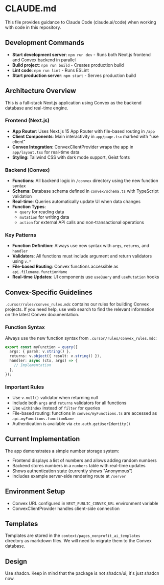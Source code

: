 # CLAUDE.md

This file provides guidance to Claude Code (claude.ai/code) when working with code in this repository.

## Development Commands

- **Start development server**: `npm run dev` - Runs both Next.js frontend and Convex backend in parallel
- **Build project**: `npm run build` - Creates production build  
- **Lint code**: `npm run lint` - Runs ESLint
- **Start production server**: `npm start` - Serves production build

## Architecture Overview

This is a full-stack Next.js application using Convex as the backend database and real-time engine.

### Frontend (Next.js)
- **App Router**: Uses Next.js 15 App Router with file-based routing in `/app`
- **Client Components**: Main interactivity in `app/page.tsx` marked with "use client"
- **Convex Integration**: ConvexClientProvider wraps the app in `app/layout.tsx` for real-time data
- **Styling**: Tailwind CSS with dark mode support, Geist fonts

### Backend (Convex)
- **Functions**: All backend logic in `/convex` directory using the new function syntax
- **Schema**: Database schema defined in `convex/schema.ts` with TypeScript validation
- **Real-time**: Queries automatically update UI when data changes
- **Function Types**: 
  - `query` for reading data
  - `mutation` for writing data  
  - `action` for external API calls and non-transactional operations

### Key Patterns
- **Function Definition**: Always use new syntax with `args`, `returns`, and `handler`
- **Validators**: All functions must include argument and return validators using `v.*`
- **File-based Routing**: Convex functions accessible as `api.filename.functionName`
- **Real-time Updates**: UI components use `useQuery` and `useMutation` hooks

## Convex-Specific Guidelines
`.cursor/rules/convex_rules.mdc` contains our rules for building Convex projects.
If you need help, use web search to find the relevant information on the latest Convex documentation.

### Function Syntax
Always use the new function syntax from `.cursor/rules/convex_rules.mdc`:
```typescript
export const myFunction = query({
  args: { param: v.string() },
  returns: v.object({ result: v.string() }),
  handler: async (ctx, args) => {
    // Implementation
  },
});
```

### Important Rules
- Use `v.null()` validator when returning null
- Include both `args` and `returns` validators for all functions
- Use `withIndex` instead of `filter` for queries
- File-based routing: functions in `convex/myFunctions.ts` are accessed as `api.myFunctions.functionName`
- Authentication is available via `ctx.auth.getUserIdentity()`

## Current Implementation

The app demonstrates a simple number storage system:
- Frontend displays a list of numbers and allows adding random numbers
- Backend stores numbers in a `numbers` table with real-time updates
- Shows authentication state (currently shows "Anonymous")
- Includes example server-side rendering route at `/server`

## Environment Setup
- Convex URL configured in `NEXT_PUBLIC_CONVEX_URL` environment variable
- ConvexClientProvider handles client-side connection

## Templates
Templates are stored in the `context/pages_nonprofit_ai_templates` directory as markdown files. We will need to migrate them to the Convex database.

## Design
Use shadcn. Keep in mind that the package is not shadcn/ui, it's just shadcn now.